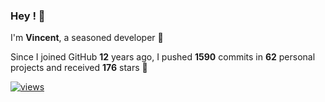 ### Hey ! 👋

I'm **Vincent**, a seasoned developer 🫡

Since I joined GitHub **12** years ago, I pushed **1590** commits in **62** personal projects and received **176** stars 🥲

[![views](https://komarev.com/ghpvc/?username=vspiewak&style=flat&color=brightgreen&label=views&abbreviated=true)](https://github.com/vspiewak)
